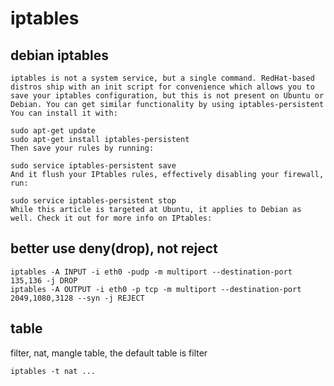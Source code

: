 # iptables

## debian iptables

```
iptables is not a system service, but a single command. RedHat-based distros ship with an init script for convenience which allows you to save your iptables configuration, but this is not present on Ubuntu or Debian. You can get similar functionality by using iptables-persistent You can install it with:

sudo apt-get update
sudo apt-get install iptables-persistent
Then save your rules by running:

sudo service iptables-persistent save
And it flush your IPtables rules, effectively disabling your firewall, run:

sudo service iptables-persistent stop
While this article is targeted at Ubuntu, it applies to Debian as well. Check it out for more info on IPtables:

```

## better use deny(drop), not reject

``` shell
iptables -A INPUT -i eth0 -pudp -m multiport --destination-port 135,136 -j DROP
iptables -A OUTPUT -i eth0 -p tcp -m multiport --destination-port 2049,1080,3128 --syn -j REJECT
```

## table
filter, nat, mangle table, the default table is filter

``` shell
iptables -t nat ...
```
